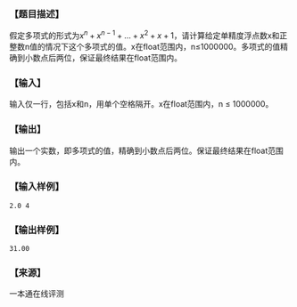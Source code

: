 ### 【题目描述】

假定多项式的形式为$x^n+x^{n-1}+…+x^2+x+1$，请计算给定单精度浮点数x和正整数n值的情况下这个多项式的值。x在float范围内，n≤1000000。多项式的值精确到小数点后两位，保证最终结果在float范围内。

### 【输入】

输入仅一行，包括x和n，用单个空格隔开。x在float范围内，n ≤ 1000000。

### 【输出】

输出一个实数，即多项式的值，精确到小数点后两位。保证最终结果在float范围内。

### 【输入样例】

```
2.0 4
```

### 【输出样例】

```
31.00
```


 ### 【来源】

 一本通在线评测 
